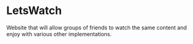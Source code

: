 # LetsWatch

Website that will allow groups of friends to watch the same content and enjoy with various other implementations. 

